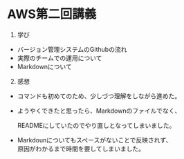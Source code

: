 # AWS第二回講義
1. 学び
- バージョン管理システムのGithubの流れ
- 実際のチームでの運用について
- Markdownについて

2. 感想
* コマンドも初めてのため、少しづつ理解をしながら進めた。
* ようやくできたと思ったら、Markdownのファイルでなく、  

  READMEにしていたのでやり直しとなってしまいました。
* Markdounについてもスペースがないことで反映されず、<br>
原因がわかるまで時間を要してしまいました。  
　